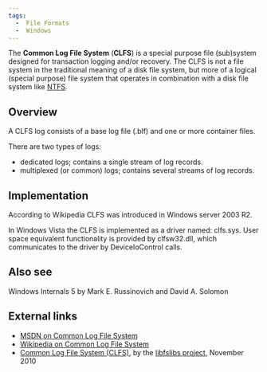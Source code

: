 ```yaml
---
tags:
  -  File Formats
  -  Windows
---
```

The **Common Log File System** (**CLFS**) is a special purpose file
(sub)system designed for transaction logging and/or recovery. The CLFS
is not a file system in the traditional meaning of a disk file system,
but more of a logical (special purpose) file system that operates in
combination with a disk file system like [NTFS](ntfs.md).

## Overview

A CLFS log consists of a base log file (.blf) and one or more container
files.

There are two types of logs:

- dedicated logs; contains a single stream of log records.
- multiplexed (or common) logs; contains several streams of log records.

## Implementation

According to Wikipedia CLFS was introduced in Windows server 2003 R2.

In Windows Vista the CLFS is implemented as a driver named: clfs.sys.
User space equivalent functionality is provided by clfsw32.dll, which
communicates to the driver by DeviceIoControl calls.

## Also see

Windows Internals 5 by Mark E. Russinovich and David A. Solomon

## External links

- [MSDN on Common Log File
  System](http://msdn.microsoft.com/en-us/library/bb986747%28VS.85%29.aspx)
- [Wikipedia on Common Log File
  System](http://en.wikipedia.org/wiki/Common_Log_File_System)
- [Common Log File System
  (CLFS)](http://code.google.com/p/libfslibs/downloads/detail?name=Common%20Log%20File%20System%20%28CLFS%29.pdf),
  by the [libfslibs project](libfslibs.md), November 2010